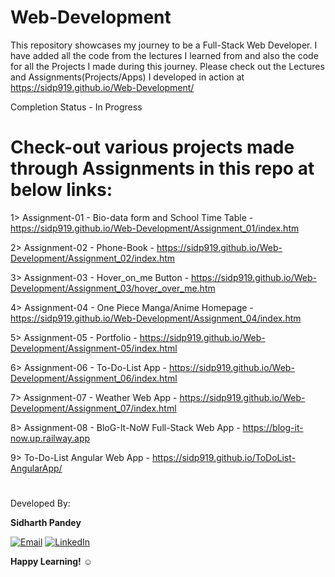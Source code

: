# Web-Development
This repository showcases my journey to be a Full-Stack Web Developer. I have added all the code from the lectures I learned from and also the code for all the Projects I made during this journey. 
Please check out the Lectures and Assignments(Projects/Apps) I developed in action at https://sidp919.github.io/Web-Development/

Completion Status - In Progress
#

# Check-out various projects made through Assignments in this repo at below links:
  
  1> Assignment-01 - Bio-data form and School Time Table - https://sidp919.github.io/Web-Development/Assignment_01/index.htm
  
  2> Assignment-02 - Phone-Book - https://sidp919.github.io/Web-Development/Assignment_02/index.htm
  
  3> Assignment-03 - Hover_on_me Button - https://sidp919.github.io/Web-Development/Assignment_03/hover_over_me.htm
  
  4> Assignment-04 - One Piece Manga/Anime Homepage - https://sidp919.github.io/Web-Development/Assignment_04/index.htm
  
  5> Assignment-05 - Portfolio - https://sidp919.github.io/Web-Development/Assignment-05/index.html
  
  6> Assignment-06 - To-Do-List App - https://sidp919.github.io/Web-Development/Assignment_06/index.html
  
  7> Assignment-07 - Weather Web App - https://sidp919.github.io/Web-Development/Assignment_07/index.html

  8> Assignment-08 - BloG-It-NoW Full-Stack Web App - https://blog-it-now.up.railway.app
  
  9> To-Do-List Angular Web App - https://sidp919.github.io/ToDoList-AngularApp/

#

Developed By:

**Sidharth Pandey**

[![Email](https://img.shields.io/badge/Email-6EC72D)](mailto:Sidp0008@gmail.com) [![LinkedIn](https://img.shields.io/badge/LinkedIn-1B98F5)](https://linkedin.com/in/sidp919)

**Happy Learning!** ☺️
